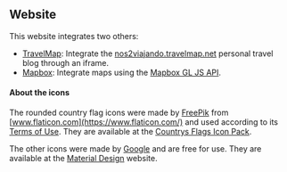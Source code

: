 ## Website

This website integrates two others:

- [TravelMap](https://travelmap.net/): Integrate the [nos2viajando.travelmap.net](https://nos2viajando.travelmap.net/) personal travel blog through an iframe.
- [Mapbox](https://www.mapbox.com/): Integrate maps using the [Mapbox GL JS API](https://docs.mapbox.com/mapbox-gl-js/api/). 

#### About the icons

The rounded country flag icons were made by [FreePik](https://www.flaticon.com/authors/freepik) from [www.flaticon.com](https://www.flaticon.com/) and used according to its [Terms of Use](https://www.freepikcompany.com/legal#nav-flaticon). They are available at the [Countrys Flags Icon Pack](https://www.flaticon.com/packs/countrys-flags).

The other icons were made by [Google](https://www.google.com/) and are free for use. They are available at the [Material Design](https://material.io/resources/icons/?style=baseline) website.
